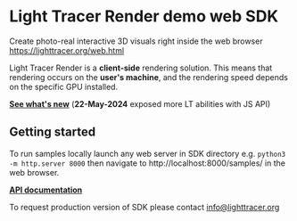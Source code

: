 # Light Tracer Render demo web SDK

Create photo-real interactive 3D visuals right inside the web browser https://lighttracer.org/web.html

Light Tracer Render is a **client-side** rendering solution. This means that rendering occurs on the **user's machine**, and the rendering speed depends on the specific GPU installed.

[**See what's new**](CHANGELOG.md) (**22-May-2024** exposed more LT abilities with JS API)

## Getting started

To run samples locally launch any web server in SDK directory e.g. `python3 -m http.server 8000` then navigate to http://localhost:8000/samples/ in the web browser.

[**API documentation**](README_API_DOCS.ts)

To request production version of SDK please contact info@lighttracer.org